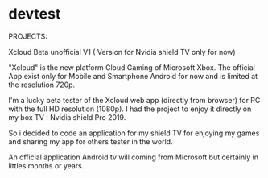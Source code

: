 # devtest

PROJECTS:

Xcloud Beta unofficial V1 
( Version for Nvidia shield TV only for now)

"Xcloud" is the new platform Cloud Gaming of Microsoft Xbox. The official App exist only for Mobile and Smartphone Android for now and is limited at the resolution 720p. 

I'm a lucky beta tester of the Xcloud web app (directly from browser) for PC with the full HD resolution (1080p). 
I had the project to enjoy it directly on my box TV : Nvidia shield Pro 2019.

So i decided to code an application for my shield TV for enjoying my games and sharing my app for others tester in the world. 

An official application Android tv will coming from Microsoft but certainly in littles months or years.
